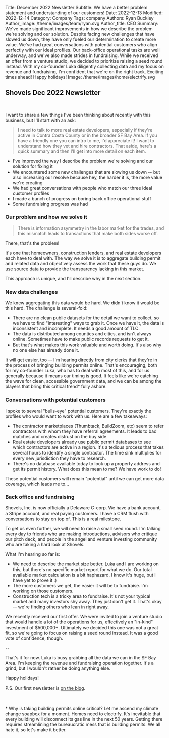 Title: December 2022 Newsletter
Subtitle: We have a better problem statement and understanding of our customers! 
Date: 2022-12-13
Modified: 2022-12-14
Category: Company
Tags: company
Authors: Ryan Buckley
Author_image: /theme/images/team/ryan.svg
Author_title: CEO
Summary: We've made significant improvements in how we describe the problem we're solving and our solution. Despite facing new challenges that have slowed us down, they have only fueled our determination to create more value. We've had great conversations with potential customers who align perfectly with our ideal profiles. Our back-office operational tasks are well underway, and we've also made strides in fundraising. While we received an offer from a venture studio, we decided to prioritize raising a seed round instead. With my co-founder Luka diligently collecting data and my focus on revenue and fundraising, I'm confident that we're on the right track. Exciting times ahead! Happy holidays!
Image: /theme/images/home/electrify.svg

## Shovels Dec 2022 Newsletter
<br>

I want to share a few things I've been thinking about recently with this business, but I'll start with an ask:

> I need to talk to more real estate developers, especially if they're active in Contra Costa County or in the broader SF Bay Area. If you have a friendly one you can intro to me, I'd appreciate it! I want to understand how they vet and hire contractors.
That aside, here's a quick summary and then I'll get into more detail on each item. 

- I've improved the way I describe the problem we're solving and our solution for fixing it
- We encountered some new challenges that are slowing us down -- but also increasing our resolve because hey, the harder it is, the more value we're creating
- We had great conversations with people who match our three ideal customer profiles
- I made a bunch of progress on boring back office operational stuff
- Some fundraising progress was had

### Our problem and how we solve it

> There is information asymmetry in the labor market for the trades, and this mismatch leads to transactions that make both sides worse off. 

There, that's the problem! 

It's one that homeowners, construction lenders, and real estate developers each have to deal with. The way we solve it is to aggregate building permit and related data and objectively assess the work that these guys do. We use source data to provide the transparency lacking in this market. 

This approach is unique, and I'll describe why in the next section. 

### New data challenges

We knew aggregating this data would be hard. We didn't know it would be this hard. The challenge is several-fold:

- There are no clean public datasets for the detail we want to collect, so we have to find "interesting" ways to grab it.
Once we have it, the data is inconsistent and incomplete. It needs a good amount of TLC. 
- The data is distributed among counties and cities, and isn't always online. Sometimes have to make public records requests to get it.  
- But that's what makes this work valuable and worth doing. It's also why no one else has already done it. 

It will get easier, too -- I'm hearing directly from city clerks that they're in the process of bringing building permits online. That's encouraging, both for my co-founder Luka, who has to deal with most of this, and for us generally because it means our timing is good. It feels like we're catching the wave for clean, accessible government data, and we can be among the players that bring this critical trend* fully ashore. 

### Conversations with potential customers

I spoke to several "bulls-eye" potential customers. They're exactly the profiles who would want to work with us. Here are a few takeaways:

- The contractor marketplaces (Thumbtack, BuildZoom, etc) seem to refer contractors with whom they have referral agreements. It leads to bad matches and creates distrust on the buy side. 
- Real estate developers already use public permit databases to see which contractors are active in a region. It's a tedious process that takes several hours to identify a single contractor. The time sink multiplies for every new jurisdiction they have to research.
- There's no database available today to look up a property address and get its permit history. 
What does this mean to me? We have work to do! 

These potential customers will remain "potential" until we can get more data coverage, which leads me to...

### Back office and fundraising

Shovels, Inc. is now officially a Delaware C-corp. We have a bank account, a Stripe account, and real paying customers. I have a CRM flush with conversations to stay on top of. This is a real milestone.

To get us even further, we will need to raise a small seed round. I'm talking every day to friends who are making introductions, advisors who critique our pitch deck, and people in the angel and venture investing community who are taking a hard look at Shovels. 

What I'm hearing so far is:

- We need to describe the market size better. Luka and I are working on this, but there's no specific market report for what we do. Our total available market calculation is a bit haphazard. I know it's huge, but I have yet to prove it :) 
- The more customers we get, the easier it will be to fundraise. I'm working on those customers.
- Construction tech is a tricky area to fundraise. It's not your typical market and many investors shy away. They just don't get it. That's okay -- we're finding others who lean in right away. 

We recently received our first offer. We were invited to join a venture studio that would handle a lot of the operations for us, effectively an "in-kind" investment of $500,000+. Ultimately we decided this one was not a great fit, so we're going to focus on raising a seed round instead. It was a good vote of confidence, though. 

--

That's it for now. Luka is busy grabbing all the data we can in the SF Bay Area. I'm keeping the revenue and fundraising operation together. It's a grind, but I wouldn't rather be doing anything else. 

Happy holidays! 


 

P.S. Our first newsletter is [on the blog]({filename}intro-to-shovels.md). 

<br>
<br>
* Why is taking building permits online critical? Let me ascend my climate change soapbox for a moment. Homes need to electrify. It's inevitable that every building will disconnect its gas line in the next 50 years. Getting there requires streamlining the bureaucratic mess that is building permits. We all hate it, so let's make it better. 
